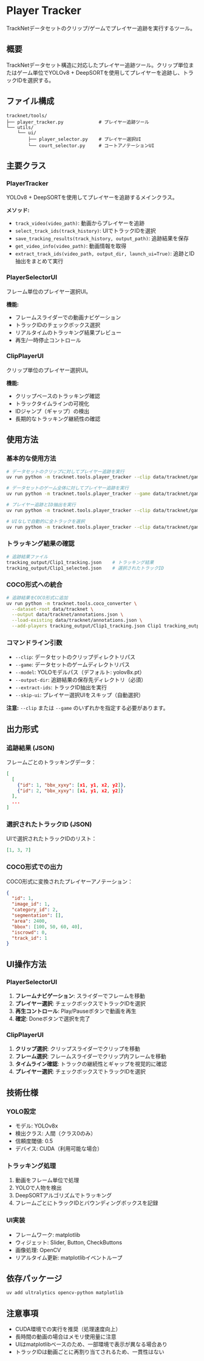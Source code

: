 # Player Tracker

TrackNetデータセットのクリップ/ゲームでプレイヤー追跡を実行するツール。

## 概要

TrackNetデータセット構造に対応したプレイヤー追跡ツール。クリップ単位またはゲーム単位でYOLOv8 + DeepSORTを使用してプレイヤーを追跡し、トラックIDを選択する。

## ファイル構成

```
tracknet/tools/
├── player_tracker.py             # プレイヤー追跡ツール
└── utils/
    └── ui/
        ├── player_selector.py    # プレイヤー選択UI
        └── court_selector.py     # コートアノテーションUI
```

## 主要クラス

### PlayerTracker

YOLOv8 + DeepSORTを使用してプレイヤーを追跡するメインクラス。

**メソッド:**
- `track_video(video_path)`: 動画からプレイヤーを追跡
- `select_track_ids(track_history)`: UIでトラックIDを選択
- `save_tracking_results(track_history, output_path)`: 追跡結果を保存
- `get_video_info(video_path)`: 動画情報を取得
- `extract_track_ids(video_path, output_dir, launch_ui=True)`: 追跡とID抽出をまとめて実行

### PlayerSelectorUI

フレーム単位のプレイヤー選択UI。

**機能:**
- フレームスライダーでの動画ナビゲーション
- トラックIDのチェックボックス選択
- リアルタイムのトラッキング結果プレビュー
- 再生/一時停止コントロール

### ClipPlayerUI

クリップ単位のプレイヤー選択UI。

**機能:**
- クリップベースのトラッキング確認
- トラックタイムラインの可視化
- IDジャンプ（ギャップ）の検出
- 長期的なトラッキング継続性の確認

## 使用方法

### 基本的な使用方法

```bash
# データセットのクリップに対してプレイヤー追跡を実行
uv run python -m tracknet.tools.player_tracker --clip data/tracknet/game1/Clip1 --output-dir tracking_output

# データセットのゲーム全体に対してプレイヤー追跡を実行
uv run python -m tracknet.tools.player_tracker --game data/tracknet/game1 --output-dir tracking_output

# プレイヤー追跡とID抽出を実行
uv run python -m tracknet.tools.player_tracker --clip data/tracknet/game1/Clip1 --output-dir tracking_output --extract-ids

# UIなしで自動的に全トラックを選択
uv run python -m tracknet.tools.player_tracker --clip data/tracknet/game1/Clip1 --output-dir tracking_output --extract-ids --skip-ui
```

### トラッキング結果の確認

```bash
# 追跡結果ファイル
tracking_output/Clip1_tracking.json    # トラッキング結果
tracking_output/Clip1_selected.json    # 選択されたトラックID
```

### COCO形式への統合

```bash
# 追跡結果をCOCO形式に追加
uv run python -m tracknet.tools.coco_converter \
  --dataset-root data/tracknet \
  --output data/tracknet/annotations.json \
  --load-existing data/tracknet/annotations.json \
  --add-players tracking_output/Clip1_tracking.json Clip1 tracking_output/Clip1_selected.json
```

### コマンドライン引数

- `--clip`: データセットのクリップディレクトリパス
- `--game`: データセットのゲームディレクトリパス  
- `--model`: YOLOモデルパス（デフォルト: yolov8x.pt）
- `--output-dir`: 追跡結果の保存先ディレクトリ（必須）
- `--extract-ids`: トラックID抽出を実行
- `--skip-ui`: プレイヤー選択UIをスキップ（自動選択）

**注意:** `--clip` または `--game` のいずれかを指定する必要があります。

## 出力形式

### 追跡結果 (JSON)

フレームごとのトラッキングデータ：
```json
[
  [
    {"id": 1, "bbx_xyxy": [x1, y1, x2, y2]},
    {"id": 2, "bbx_xyxy": [x1, y1, x2, y2]}
  ],
  ...
]
```

### 選択されたトラックID (JSON)

UIで選択されたトラックIDのリスト：
```json
[1, 3, 7]
```

### COCO形式での出力

COCO形式に変換されたプレイヤーアノテーション：
```json
{
  "id": 1,
  "image_id": 1,
  "category_id": 2,
  "segmentation": [],
  "area": 2400,
  "bbox": [100, 50, 60, 40],
  "iscrowd": 0,
  "track_id": 1
}
```

## UI操作方法

### PlayerSelectorUI

1. **フレームナビゲーション**: スライダーでフレームを移動
2. **プレイヤー選択**: チェックボックスでトラックIDを選択
3. **再生コントロール**: Play/Pauseボタンで動画を再生
4. **確定**: Doneボタンで選択を完了

### ClipPlayerUI

1. **クリップ選択**: クリップスライダーでクリップを移動
2. **フレーム選択**: フレームスライダーでクリップ内フレームを移動
3. **タイムライン確認**: トラックの継続性とギャップを視覚的に確認
4. **プレイヤー選択**: チェックボックスでトラックIDを選択

## 技術仕様

### YOLO設定

- モデル: YOLOv8x
- 検出クラス: 人間（クラス0のみ）
- 信頼度閾値: 0.5
- デバイス: CUDA（利用可能な場合）

### トラッキング処理

1. 動画をフレーム単位で処理
2. YOLOで人物を検出
3. DeepSORTアルゴリズムでトラッキング
4. フレームごとにトラックIDとバウンディングボックスを記録

### UI実装

- フレームワーク: matplotlib
- ウィジェット: Slider, Button, CheckButtons
- 画像処理: OpenCV
- リアルタイム更新: matplotlibイベントループ

## 依存パッケージ

```bash
uv add ultralytics opencv-python matplotlib
```

## 注意事項

- CUDA環境での実行を推奨（処理速度向上）
- 長時間の動画の場合はメモリ使用量に注意
- UIはmatplotlibベースのため、一部環境で表示が異なる場合あり
- トラックIDは動画ごとに再割り当てされるため、一貫性はない
